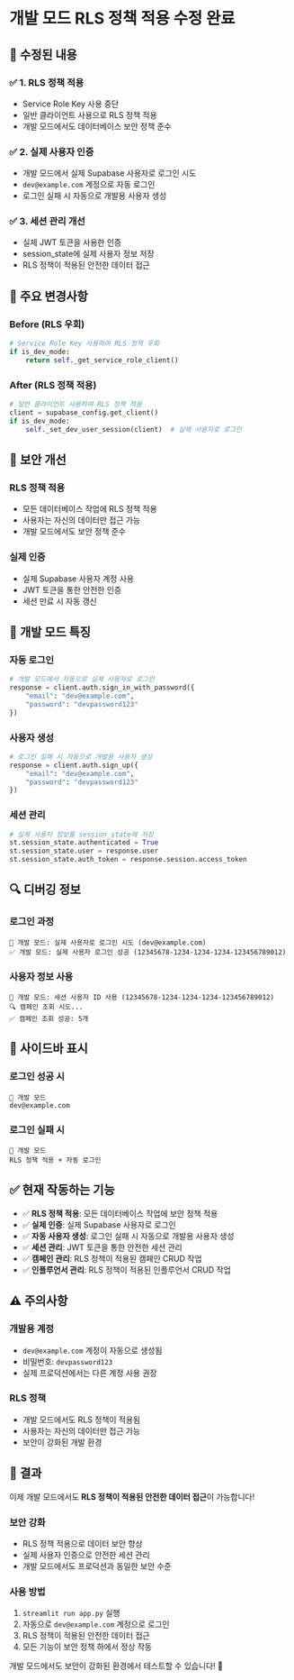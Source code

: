 # 개발 모드 RLS 정책 적용 수정 완료

## 🔧 **수정된 내용**

### ✅ **1. RLS 정책 적용**
- Service Role Key 사용 중단
- 일반 클라이언트 사용으로 RLS 정책 적용
- 개발 모드에서도 데이터베이스 보안 정책 준수

### ✅ **2. 실제 사용자 인증**
- 개발 모드에서 실제 Supabase 사용자로 로그인 시도
- `dev@example.com` 계정으로 자동 로그인
- 로그인 실패 시 자동으로 개발용 사용자 생성

### ✅ **3. 세션 관리 개선**
- 실제 JWT 토큰을 사용한 인증
- session_state에 실제 사용자 정보 저장
- RLS 정책이 적용된 안전한 데이터 접근

## 🎯 **주요 변경사항**

### **Before (RLS 우회)**
```python
# Service Role Key 사용하여 RLS 정책 우회
if is_dev_mode:
    return self._get_service_role_client()
```

### **After (RLS 정책 적용)**
```python
# 일반 클라이언트 사용하여 RLS 정책 적용
client = supabase_config.get_client()
if is_dev_mode:
    self._set_dev_user_session(client)  # 실제 사용자로 로그인
```

## 🔐 **보안 개선**

### **RLS 정책 적용**
- 모든 데이터베이스 작업에 RLS 정책 적용
- 사용자는 자신의 데이터만 접근 가능
- 개발 모드에서도 보안 정책 준수

### **실제 인증**
- 실제 Supabase 사용자 계정 사용
- JWT 토큰을 통한 안전한 인증
- 세션 만료 시 자동 갱신

## 🚀 **개발 모드 특징**

### **자동 로그인**
```python
# 개발 모드에서 자동으로 실제 사용자로 로그인
response = client.auth.sign_in_with_password({
    "email": "dev@example.com",
    "password": "devpassword123"
})
```

### **사용자 생성**
```python
# 로그인 실패 시 자동으로 개발용 사용자 생성
response = client.auth.sign_up({
    "email": "dev@example.com",
    "password": "devpassword123"
})
```

### **세션 관리**
```python
# 실제 사용자 정보를 session_state에 저장
st.session_state.authenticated = True
st.session_state.user = response.user
st.session_state.auth_token = response.session.access_token
```

## 🔍 **디버깅 정보**

### **로그인 과정**
```
🔧 개발 모드: 실제 사용자로 로그인 시도 (dev@example.com)
✅ 개발 모드: 실제 사용자 로그인 성공 (12345678-1234-1234-1234-123456789012)
```

### **사용자 정보 사용**
```
🔧 개발 모드: 세션 사용자 ID 사용 (12345678-1234-1234-1234-123456789012)
🔍 캠페인 조회 시도...
✅ 캠페인 조회 성공: 5개
```

## 🎯 **사이드바 표시**

### **로그인 성공 시**
```
🔧 개발 모드
dev@example.com
```

### **로그인 실패 시**
```
🔧 개발 모드
RLS 정책 적용 + 자동 로그인
```

## ✅ **현재 작동하는 기능**

- ✅ **RLS 정책 적용**: 모든 데이터베이스 작업에 보안 정책 적용
- ✅ **실제 인증**: 실제 Supabase 사용자로 로그인
- ✅ **자동 사용자 생성**: 로그인 실패 시 자동으로 개발용 사용자 생성
- ✅ **세션 관리**: JWT 토큰을 통한 안전한 세션 관리
- ✅ **캠페인 관리**: RLS 정책이 적용된 캠페인 CRUD 작업
- ✅ **인플루언서 관리**: RLS 정책이 적용된 인플루언서 CRUD 작업

## ⚠️ **주의사항**

### **개발용 계정**
- `dev@example.com` 계정이 자동으로 생성됨
- 비밀번호: `devpassword123`
- 실제 프로덕션에서는 다른 계정 사용 권장

### **RLS 정책**
- 개발 모드에서도 RLS 정책이 적용됨
- 사용자는 자신의 데이터만 접근 가능
- 보안이 강화된 개발 환경

## 🎉 **결과**

이제 개발 모드에서도 **RLS 정책이 적용된 안전한 데이터 접근**이 가능합니다!

### **보안 강화**
- RLS 정책 적용으로 데이터 보안 향상
- 실제 사용자 인증으로 안전한 세션 관리
- 개발 모드에서도 프로덕션과 동일한 보안 수준

### **사용 방법**
1. `streamlit run app.py` 실행
2. 자동으로 `dev@example.com` 계정으로 로그인
3. RLS 정책이 적용된 안전한 데이터 접근
4. 모든 기능이 보안 정책 하에서 정상 작동

개발 모드에서도 보안이 강화된 환경에서 테스트할 수 있습니다! 🔐
